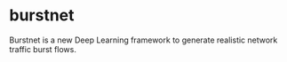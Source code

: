 # burstnet
Burstnet is a new Deep Learning framework to generate realistic network traffic burst flows.
